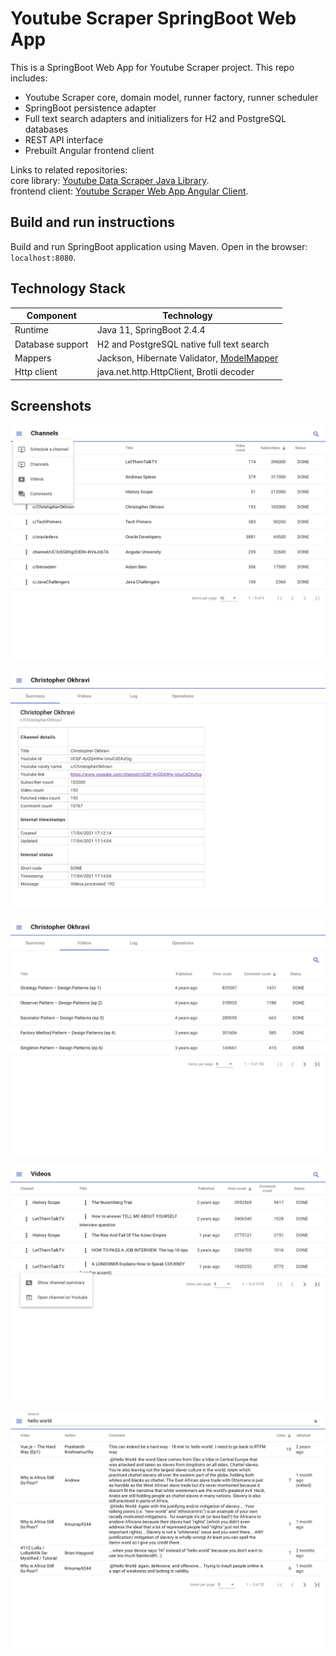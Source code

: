 # Youtube Scraper SpringBoot Web App

This is a SpringBoot Web App for Youtube Scraper project. This repo includes:
- Youtube Scraper core, domain model, runner factory, runner scheduler
- SpringBoot persistence adapter
- Full text search adapters and initializers for H2 and PostgreSQL databases
- REST API interface
- Prebuilt Angular frontend client

Links to related repositories:  
core library: [Youtube Data Scraper Java Library](https://github.com/alexshavlovsky/youtube-scraper.git).  
frontend client: [Youtube Scraper Web App Angular Client](https://github.com/alexshavlovsky/yts-client.git).

## Build and run instructions

Build and run SpringBoot application using Maven. Open in the browser: `localhost:8080`.

## Technology Stack

Component          | Technology
---                | ---
Runtime            | Java 11, SpringBoot 2.4.4
Database support   | H2 and PostgreSQL native full text search
Mappers            | Jackson, Hibernate Validator, [ModelMapper](https://github.com/modelmapper/modelmapper)
Http client 	   | java.net.http.HttpClient, Brotli decoder

## Screenshots

<p align="center">
  <img src="screenshots/01_channel_table.png?raw=true"/>
</p>

<p align="center">
  <img src="screenshots/02_channel_summary.png?raw=true"/>
</p>

<p align="center">
  <img src="screenshots/03_channel_videos.png?raw=true"/>
</p>

<p align="center">
  <img src="screenshots/04_video_table.png?raw=true"/>
</p>

<p align="center">
  <img src="screenshots/05_comment_search.png?raw=true"/>
</p>
